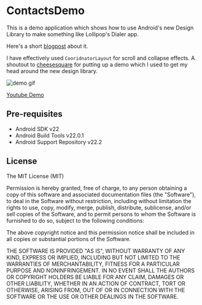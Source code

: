 # ContactsDemo

This is a demo application which shows how to use Android's new Design Library to make something like Lollipop's Dialer app.

Here's a short [blogpost](http://www.jayrambhia.com/blog/contacts-demo/) about it.

I have effectively used `CooridnatorLayout` for scroll and collapse effects. A shoutout to [cheesesquare](https://github.com/chrisbanes/cheesesquare)
for putting up a demo which I used to get my head around the new design library.

![demo gif](https://raw.githubusercontent.com/jayrambhia/contactsdemo/master/images/demo1.gif)

[Youtube Demo](https://www.youtube.com/watch?v=DlVTRMte4qU&feature=youtu.be)

Pre-requisites
--------------

- Android SDK v22
- Android Build Tools v22.0.1
- Android Support Repository v22.2

License
-------

The MIT License (MIT)

Permission is hereby granted, free of charge, to any person obtaining a copy
of this software and associated documentation files (the "Software"), to deal
in the Software without restriction, including without limitation the rights
to use, copy, modify, merge, publish, distribute, sublicense, and/or sell
copies of the Software, and to permit persons to whom the Software is
furnished to do so, subject to the following conditions:

The above copyright notice and this permission notice shall be included in
all copies or substantial portions of the Software.

THE SOFTWARE IS PROVIDED "AS IS", WITHOUT WARRANTY OF ANY KIND, EXPRESS OR
IMPLIED, INCLUDING BUT NOT LIMITED TO THE WARRANTIES OF MERCHANTABILITY,
FITNESS FOR A PARTICULAR PURPOSE AND NONINFRINGEMENT. IN NO EVENT SHALL THE
AUTHORS OR COPYRIGHT HOLDERS BE LIABLE FOR ANY CLAIM, DAMAGES OR OTHER
LIABILITY, WHETHER IN AN ACTION OF CONTRACT, TORT OR OTHERWISE, ARISING FROM,
OUT OF OR IN CONNECTION WITH THE SOFTWARE OR THE USE OR OTHER DEALINGS IN
THE SOFTWARE.
